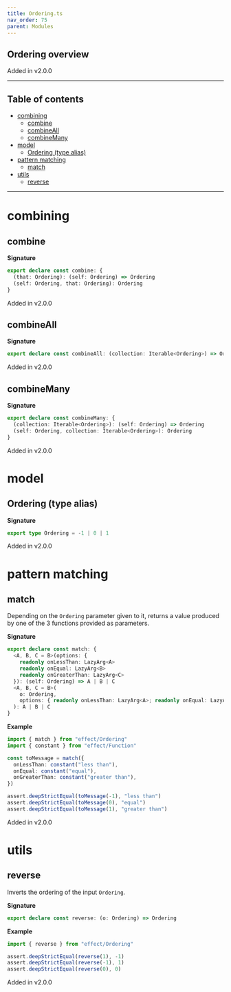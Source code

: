 ```yaml
---
title: Ordering.ts
nav_order: 75
parent: Modules
---
```


## Ordering overview

Added in v2.0.0

---

<h2 class="text-delta">Table of contents</h2>

- [combining](#combining)
  - [combine](#combine)
  - [combineAll](#combineall)
  - [combineMany](#combinemany)
- [model](#model)
  - [Ordering (type alias)](#ordering-type-alias)
- [pattern matching](#pattern-matching)
  - [match](#match)
- [utils](#utils)
  - [reverse](#reverse)

---

# combining

## combine

**Signature**

```ts
export declare const combine: {
  (that: Ordering): (self: Ordering) => Ordering
  (self: Ordering, that: Ordering): Ordering
}
```

Added in v2.0.0

## combineAll

**Signature**

```ts
export declare const combineAll: (collection: Iterable<Ordering>) => Ordering
```

Added in v2.0.0

## combineMany

**Signature**

```ts
export declare const combineMany: {
  (collection: Iterable<Ordering>): (self: Ordering) => Ordering
  (self: Ordering, collection: Iterable<Ordering>): Ordering
}
```

Added in v2.0.0

# model

## Ordering (type alias)

**Signature**

```ts
export type Ordering = -1 | 0 | 1
```

Added in v2.0.0

# pattern matching

## match

Depending on the `Ordering` parameter given to it, returns a value produced by one of the 3 functions provided as parameters.

**Signature**

```ts
export declare const match: {
  <A, B, C = B>(options: {
    readonly onLessThan: LazyArg<A>
    readonly onEqual: LazyArg<B>
    readonly onGreaterThan: LazyArg<C>
  }): (self: Ordering) => A | B | C
  <A, B, C = B>(
    o: Ordering,
    options: { readonly onLessThan: LazyArg<A>; readonly onEqual: LazyArg<B>; readonly onGreaterThan: LazyArg<C> },
  ): A | B | C
}
```

**Example**

```ts
import { match } from "effect/Ordering"
import { constant } from "effect/Function"

const toMessage = match({
  onLessThan: constant("less than"),
  onEqual: constant("equal"),
  onGreaterThan: constant("greater than"),
})

assert.deepStrictEqual(toMessage(-1), "less than")
assert.deepStrictEqual(toMessage(0), "equal")
assert.deepStrictEqual(toMessage(1), "greater than")
```

Added in v2.0.0

# utils

## reverse

Inverts the ordering of the input `Ordering`.

**Signature**

```ts
export declare const reverse: (o: Ordering) => Ordering
```

**Example**

```ts
import { reverse } from "effect/Ordering"

assert.deepStrictEqual(reverse(1), -1)
assert.deepStrictEqual(reverse(-1), 1)
assert.deepStrictEqual(reverse(0), 0)
```

Added in v2.0.0

